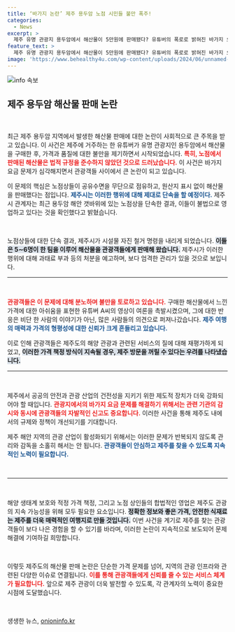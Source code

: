 ```yaml
---
title: ‘바가지 논란’ 제주 용두암 노점 시민들 불만 폭주!
categories:
  - News
excerpt: >
  제주 유명 관광지 용두암에서 해산물이 5만원에 판매됐다? 유튜버의 폭로로 밝혀진 바가지 요금 논란과 불법 노점의 실체, 지금 확인하세요!
feature_text: >
  제주 유명 관광지 용두암에서 해산물이 5만원에 판매됐다? 유튜버의 폭로로 밝혀진 바가지 요금 논란과 불법 노점의 실체, 지금 확인하세요!
image: 'https://www.behealthy4u.com/wp-content/uploads/2024/06/unnamed-file.png'
---
```


<p><img src="https://www.behealthy4u.com/wp-content/uploads/2024/06/unnamed-file.png" alt="info 속보" /></p>

<h2 data-ke-size="size26">제주 용두암 해산물 판매 논란</h2>

<p data-ke-size="size16">&nbsp;</p>

<p>최근 제주 용두암 지역에서 발생한 해산물 판매에 대한 논란이 사회적으로 큰 주목을 받고 있습니다. 이 사건은 제주에 거주하는 한 유튜버가 유명 관광지인 용두암에서 해산물을 구매한 후, 가격과 품질에 대한 불만을 제기하면서 시작되었습니다. <b><span style="color: #ee2323;">특히, 노점에서 판매된 해산물은 법적 규정을 준수하지 않았던 것으로 드러났습니다.</span></b> 이 사건은 바가지 요금 문제가 심각해지면서 관광객들 사이에서 큰 논란이 되고 있습니다.</p>

<p>이 문제의 핵심은 노점상들이 공유수면을 무단으로 점유하고, 원산지 표시 없이 해산물을 판매했다는 점입니다. <b><span style="color: #1a5490;">제주시는 이러한 행위에 대해 제대로 단속을 할 예정이다.</span></b> 제주시 관계자는 최근 용두암 해안 갯바위에 있는 노점상을 단속한 결과, 이들이 불법으로 영업하고 있다는 것을 확인했다고 밝혔습니다. </p>

<p data-ke-size="size16">&nbsp;</p>

<p>노점상들에 대한 단속 결과, 제주시가 시설물 자진 철거 명령을 내리게 되었습니다. <b><span style="background-color: #21538527;">이들은 5∼6명이 한 팀을 이루어 해산물을 관광객들에게 판매해 왔습니다.</span></b> 제주시가 이러한 행위에 대해 과태료 부과 등의 처분을 예고하며, 보다 엄격한 관리가 있을 것으로 보입니다.</p>

<hr>

<p data-ke-size="size16">&nbsp;</p>

<p><b><span style="color: #ee2323;">관광객들은 이 문제에 대해 분노하며 불만을 토로하고 있습니다.</span></b> 구매한 해산물에서 느낀 가격에 대한 아쉬움을 표현한 유튜버 A씨의 영상이 여론을 촉발시켰으며, 그에 대한 반응은 비단 한 사람의 이야기가 아닌, 많은 사람들의 의견으로 퍼져나갔습니다. <b><span style="color: #1a5490;">제주 여행의 매력과 가격의 형평성에 대한 신뢰가 크게 흔들리고 있습니다.</span></b></p>

<p>이로 인해 관광객들은 제주도의 해양 관광과 관련된 서비스의 질에 대해 재평가하게 되었고, <b><span style="background-color: #21538527;">이러한 가격 책정 방식이 지속될 경우, 제주 방문을 꺼릴 수 있다는 우려를 나타냈습니다.</span></b></p>

<hr>

<p data-ke-size="size16">&nbsp;</p>

<p>제주에서 공공의 안전과 관광 산업의 건전성을 지키기 위한 제도적 장치가 더욱 강화되어야 할 때입니다. <b><span style="color: #ee2323;">관광지에서의 바가지 요금 문제를 해결하기 위해서는 관련 기관의 감시와 동시에 관광객들의 자발적인 신고도 중요합니다.</span></b> 이러한 사건을 통해 제주도 내에서의 규제와 정책이 개선되기를 기대합니다. </p>

<p>제주 해안 지역의 관광 산업이 활성화되기 위해서는 이러한 문제가 반복되지 않도록 관리와 감독을 소홀히 해서는 안 됩니다. <b><span style="color: #1a5490;">관광객들이 안심하고 제주를 찾을 수 있도록 지속적인 노력이 필요합니다.</span></b> </p>

<p data-ke-size="size16">&nbsp;</p>

<hr>

<p data-ke-size="size16">&nbsp;</p>

<p>해양 생태계 보호와 적정 가격 책정, 그리고 노점 상인들의 합법적인 영업은 제주도 관광의 지속 가능성을 위해 모두 필요한 요소입니다. <b><span style="background-color: #21538527;">정확한 정보와 좋은 가격, 안전한 식재료는 제주를 더욱 매력적인 여행지로 만들 것입니다.</span></b> 이번 사건을 계기로 제주를 찾는 관광객들이 보다 나은 경험을 할 수 있기를 바라며, 이러한 논란이 지속적으로 보도되어 문제 해결에 기여하길 희망합니다. </p>

<p data-ke-size="size16">&nbsp;</p>

<p>이렇듯 제주도의 해산물 판매 논란은 단순한 가격 문제를 넘어, 지역의 관광 인프라와 관련된 다양한 이슈로 연결됩니다. <b><span style="color: #ee2323;">이를 통해 관광객들에게 신뢰를 줄 수 있는 서비스 체계가 필요합니다.</span></b> 앞으로 제주 관광이 더욱 발전할 수 있도록, 각 관계자의 노력이 중요한 시점에 도달했습니다. </p>

<p data-ke-size="size16">&nbsp;</p>
생생한 뉴스, <a href="https://onioninfo.kr" rel="dofollow">onioninfo.kr</a>


